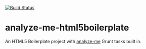 [![Build Status](https://travis-ci.org/richjava/analyze-me-html5boilerplate.svg?branch=master)](https://travis-ci.org/richjava/analyze-me-html5boilerplate)

# analyze-me-html5boilerplate
An HTML5 Boilerplate project with [analyze-me](https://github.com/richjava/analyze-me "analyze-me Github repository") Grunt tasks built in.
